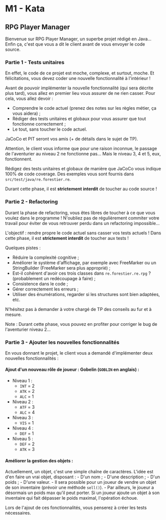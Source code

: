 # M1 - Kata

## RPG Player Manager

Bienvenue sur RPG Player Manager, un superbe projet rédigé en Java... Enfin ça, c'est que vous a dit le client avant de
vous envoyer le code source.

### Partie 1 - Tests unitaires

En effet, le code de ce projet est moche, complexe, et surtout, moche. Et félicitations, vous devez coder une nouvelle
fonctionnalité à l'intérieur !

Avant de pouvoir implémenter la nouvelle fonctionnalité (qui sera décrite plus tard), vous allez en premier lieu vous
assurer de ne rien casser. Pour cela, vous allez devoir :

* Comprendre le code actuel (prenez des notes sur les règles métier, ça vous aidera) ;
* Rédiger des tests unitaires et globaux pour vous assurer que tout fonctionne correctement ;
* Le tout, sans toucher le code actuel.

JaCoCo et PIT seront vos amis (+ de détails dans le sujet de TP).

Attention, le client vous informe que pour une raison inconnue, le passage de l'aventurier au niveau 2 ne fonctionne
pas... Mais le niveau 3, 4 et 5, eux, fonctionnent.

Rédigez des tests unitaires et globaux de manière que JaCoCo vous indique 100% de code coverage. Des exemples vous
sont fournis dans `src/test/java/re.forestier.re`.

Durant cette phase, il est **strictement interdit** de toucher au code source !

### Partie 2 - Refactoring

Durant la phase de refactoring, vous êtes libres de toucher à ce que vous voulez dans le programme ! N'oubliez pas de
régulièrement commiter votre travail pour éviter de vous retrouver perdu dans un refactoring impossible...

L'objectif : rendre propre le code actuel sans casser vos tests actuels ! Dans cette phase, il est **strictement
interdit** de toucher aux tests !

Quelques pistes :

* Réduire la complexité cognitive ;
* Améliorer le système d'affichage, par exemple avec FreeMarker ou un StringBuilder (FreeMarker sera plus approprié) ;
* Est-il cohérent d'avoir ces trois classes dans `re.forestier.re.rpg` ? (probablement un redécoupage à faire) ;
* Consistence dans le code ;
* Gérer correctement les erreurs ;
* Utiliser des énumérations, regarder si les structures sont bien adaptées, etc.

N'hésitez pas à demander à votre chargé de TP des conseils au fur et à mesure.

Note : Durant cette phase, vous pouvez en profiter pour corriger le bug de l'aventurier niveau 2...

### Partie 3 - Ajouter les nouvelles fonctionnalités

En vous donnant le projet, le client vous a demandé d'implémenter deux nouvelles fonctionnalités :

#### Ajout d'un nouveau rôle de joueur : Gobelin (`GOBLIN` en anglais) :

- Niveau 1 :
    - `INT` = 2
    - `ATK` = 2
    - `ALC` = 1
- Niveau 2 :
    - `ATF` = 3
    - `ALC` = 4
- Niveau 3 :
    - `VIS` = 1
- Niveau 4 :
    - `DEF` = 1
- Niveau 5 :
    - `DEF` = 2
    - `ATK` = 3

#### Améliorer la gestion des objets : 

Actuellement, un objet, c'est une simple chaîne de caractères. L'idée est d'en faire un vrai objet, disposant :
    - D'un nom ;
    - D'une description ;
    - D'un poids ;
    - D'une valeur.
    - Il sera possible pour un joueur de vendre un objet de son inventaire (prévoir une méthode `sell()`).
    - Par ailleurs, le joueur a désormais un poids max qu'il peut porter. Si un joueur ajoute un objet à son inventaire
      qui fait dépasser le poids maximal, l'opération échoue.

Lors de l'ajout de ces fonctionnalités, vous penserez à créer les tests nécessaires.
